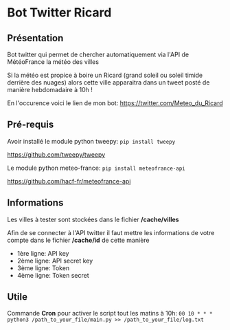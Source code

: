 # Bot Twitter Ricard

## Présentation
Bot twitter qui permet de chercher automatiquement via l'API de MétéoFrance la météo des villes

Si la météo est propice à boire un Ricard (grand soleil ou soleil timide derrière des nuages) alors cette ville apparaitra dans un tweet
posté de manière hebdomadaire à 10h !

En l'occurence voici le lien de mon bot: https://twitter.com/Meteo_du_Ricard

## Pré-requis

Avoir installé le module python tweepy: ```pip install tweepy```

https://github.com/tweepy/tweepy

Le module python meteo-france: ```pip install meteofrance-api```

https://github.com/hacf-fr/meteofrance-api

## Informations

Les villes à tester sont stockées dans le fichier **/cache/villes**

Afin de se connecter à l'API twitter il faut mettre les informations de votre compte dans le fichier **/cache/id** de cette manière

- 1ère ligne: API key
- 2ème ligne: API secret key
- 3ème ligne: Token
- 4ème ligne: Token secret

## Utile

Commande **Cron** pour activer le script tout les matins à 10h: ```00 10 * * * python3 /path_to_your_file/main.py >> /path_to_your_file/log.txt```

